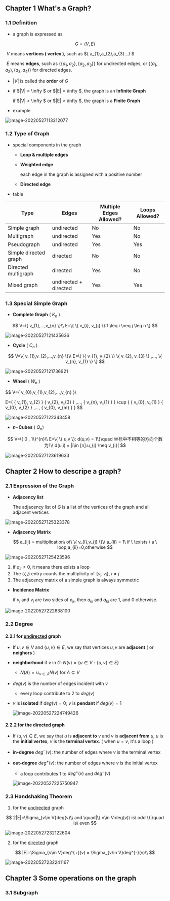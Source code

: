 ## Chapter 1 What's a Graph?

### 1.1 Definition

- a graph is expressed as 

$$
G = (V, E)
$$

​	$V$ means **vertices ( vertex )**, such as $\{ a_{1},a_{2},a_{3}...\} $

​	$E$ means **edges**, such as $\{\{a_{1}, a_{2}\},\{a_{2},a_{3}\}\}$ for undirected edges, or $\{ (a_{1},a_{2}),(a_{3},a_{4}) \}$ 	for directed edges.

- $|V|$ is called the **order** of $G$

- if $|V| = \infty $ or $|E| = \infty $, the graph is an **Infinite Graph**

  if $|V| < \infty $ or $|E| < \infty $, the graph is a **Finite Graph**

- example

![image-20220527113312077](https://github.com/skkk256/Discrete-Math/raw/main/images/image-20220527113312077.png)

### 1.2 Type of Graph

- special components in the graph

  - **Loop & multiple edges**

  - **Weighted edge**

    each edge in the graph is assigned with a positive number

  - **Directed edge**

- table

| Type                  | Edges                 | Multiple Edges Allowed? | Loops Allowed? |
| --------------------- | --------------------- | ----------------------- | -------------- |
| Simple graph          | undirected            | No                      | No             |
| Multigraph            | undirected            | Yes                     | No             |
| Pseudograph           | undirected            | Yes                     | Yes            |
| Simple directed graph | directed              | No                      | No             |
| Directed multigraph   | directed              | Yes                     | No             |
| Mixed graph           | undirected + directed | Yes                     | Yes            |

### 1.3 Special Simple Graph

- **Complete Graph** ( $K_{n}$ )

$$
V=\{ v_{1},...,v_{n} \}\\
E=\{ \{ v_{i}, v_{j} \}:1 \leq i \neq j \leq n \}
$$

![image-20220527121435636](https://github.com/skkk256/Discrete-Math/raw/main/images/image-20220527121435636.png)

- **Cycle** ( $C_{n}$ )

$$
V=\{ v_{1},v_{2},...,v_{n} \}\\
E=\{ \{ v_{1}, v_{2} \} \{ v_{2}, v_{3} \} ,..., \{ v_{n}, v_{1} \} \}
$$

![image-20220527121736921](https://github.com/skkk256/Discrete-Math/raw/main/images/image-20220527121736921.png)

- **Wheel** ( $W_{n}$ )

$$
V=\{ v_{0},v_{1},v_{2},...,v_{n} \}\\

E=\{ \{ v_{1}, v_{2} \} \{ v_{2}, v_{3} \} ,..., \{ v_{n}, v_{1} \} \} \cup \{ \{ v_{0}, v_{1} \} \{ v_{0}, v_{2} \} ,..., \{ v_{0}, v_{m} \} \}
$$

![image-20220527122343458](https://github.com/skkk256/Discrete-Math/raw/main/images/image-20220527122343458.png)

- **$n-$Cubes** ( $Q_{n}$)

$$
V=\{ 0 , 1\}^{n}\\
E=\{ \{ u,v \}: d(u,v) = 1\}\quad 坐标中不相等的方向个数为1\\
d(u,i) = |i\in [n]:u_{i} \neq v_{i}|
$$

![image-20220527123619633](https://github.com/skkk256/Discrete-Math/raw/main/images/image-20220527123619633.png)

## Chapter 2 How to descripe a graph?

### 2.1 Expression of the Graph

- **Adjacency list**

  The adjacency list of $G$ is a list of the vertices of the graph and all adjacent vertices

![image-20220527125323378](https://github.com/skkk256/Discrete-Math/raw/main/images/image-20220527125323378.png)

- **Adjacency Matrix**

$$
a_{ij} = multiplication\ of\ \{ v_{i},v_{j} \}\\
a_{ii} = 1\ if \ \exists \ a \ loop;a_{ii}=0,otherwise
$$

  ![image-20220527125423596](https://github.com/skkk256/Discrete-Math/raw/main/images/image-20220527125423596.png)

1. if $a_{ii} \neq 0$, it means there exists a loop
2. The $(𝑖,𝑗)$ entry counts the multiplicity of $\{v_{i}, v_{j}\}$, $i ≠ j$
3. The adjacency matrix of a simple graph is always symmetric

- **Incidence Matrix**

  if $v_{i}$ and $v_{j}$ are two sides of $e_{k}$, then $a_{ki}$ and $a_{kj}$ are 1, and 0 otherwise.

![image-20220527222638100](https://github.com/skkk256/Discrete-Math/raw/main/images/image-20220527222638100.png)

### 2.2 Degree

#### 2.2.1 for <u>undirected</u> graph

- If $u,v\in V$ and $\{u,v\}\in E$, we say that vertices $u,v$ are **adjacent** ( or **neighors** )

- **neighborhood** if $v$ in $G$:  $N(v) = \{ u\in V:\{ u,v \} \in E \}$

  - $N(A) = \cup_{v\in A} N(v)$ for $A ⊆ V$

- $deg(v)$ is the number of edges incident with $v$

  - every loop contribute to 2 to $deg(v)$

- $v$ is **isolated** if $deg(v)=0$; $v$ is **pendant** if $deg(v)=1$

  ![image-20220527224749426](https://github.com/skkk256/Discrete-Math/raw/main/images/image-20220527224749426.png)

#### 2.2.2 for the <u>directed</u> graph

- If $(u,v)\in E$, we say that $u$ is **adjacent to** $v$ and $v$ is **adjacent from** $u$, $u$ is the **initial vertex**, $v$ is the **terminal vertex**. ( when $u=v$, it's a loop )

- **in-degree** $deg^{-}(v)$: the number of edges where $v$ is the terminal vertex

- **out-degree** $deg^{+}(v)$: the number of edges where $v$ is the initial vertex

  - a loop contributes 1 to $deg^{+}(v)$ and $deg^{-}(v)$

  ![image-20220527225750947](https://github.com/skkk256/Discrete-Math/raw/main/images/image-20220527225750947.png)

### 2.3 Handshaking Theorem

1. for the <u>undirected</u> graph

$$
2|E|=\Sigma_{v\in V}deg(v)\\
and \quad|\{ v\in V:deg(v)\ is\ odd \}|\quad is\ even
$$

   ![image-20220527232122604](https://github.com/skkk256/Discrete-Math/raw/main/images/image-20220527232122604.png)

2. for the <u>directed</u> graph

$$
|E|=\Sigma_{v\in V}deg^{+}(v) = \Sigma_{v\in V}deg^{-}(v)\\
$$

![image-20220527232241167](https://github.com/skkk256/Discrete-Math/raw/main/images/image-20220527232241167.png)

## Chapter 3 Some operations on the graph

### 3.1 Subgraph

